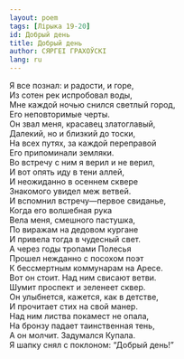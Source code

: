 ```yaml
---
layout: poem
tags: [Лірыка 19-20]
id: Добрый день
title: Добрый день
author: СЯРГЕІ ГРАХОЎСКІ
lang: ru
---
```



Я все познал: и радости, и горе,  
Из сотен рек испробовал воды,  
Мне каждой ночью снился светлый город,  
Его неповторимые черты.  
Он звал меня, красавец златоглавый,  
Далекий, но и близкий до тоски,  
На всех путях, за каждой переправой  
Его припоминали земляки.  
Во встречу с ним я верил и не верил,  
И вот опять иду в тени аллей,  
И неожиданно в осеннем сквере  
Знакомого увидел меж ветвей.  
И вспомнил встречу—первое свиданье,  
Когда его волшебная рука  
Вела меня, смешного пастушка,  
По виражам на дедовом кургане  
И привела тогда в чудесный свет.  
А через годы тропами Полесья  
Прошел нежданно с посохом поэт  
К бессмертным коммунарам на Аресе.  
Вот он стоит. Над ним свисают ветви.  
Шумит проспект и зеленеет сквер.  
Он улыбнется, кажется, как в детстве,  
И прочитает стих на свой манер.  
Над ним листва покамест не опала,  
На бронзу падает таинственная тень,  
А он молчит. Задумался Купала.  
Я шапку снял с поклоном: “Добрый день!”  
